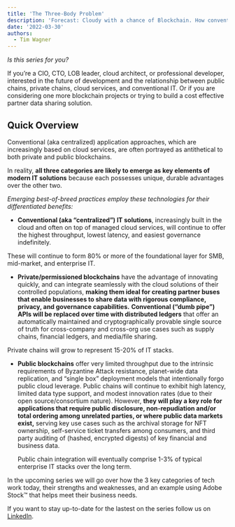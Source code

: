 ```yaml
---
title: 'The Three-Body Problem'
description: 'Forecast: Cloudy with a chance of Blockchain. How conventional IT, private ledgers, and public blockchains will work together to usher in the Web 3.0 era'
date: '2022-03-30'
authors:
  - Tim Wagner
---
```

_Is this series for you?_

If you’re a CIO, CTO, LOB leader, cloud architect,  or professional developer, interested in the future of development and the relationship between public chains, private chains, cloud services, and conventional IT. Or if you are considering one more blockchain projects or trying to build a cost effective partner data sharing solution. 

## Quick Overview

Conventional (aka centralized) application approaches, which are increasingly based on cloud services, are often portrayed as antithetical to both private and public blockchains. 

In reality, **all three categories are likely to emerge as key elements of modern IT solutions** because each possesses unique, durable advantages over the other two.

*Emerging best-of-breed practices employ these technologies for their differentiated benefits:*

- **Conventional (aka “centralized”) IT solutions**, increasingly built in the cloud and often on top of managed cloud services, will continue to offer the highest throughput, lowest latency, and easiest governance indefinitely.
    
These will continue to form 80% or more of the foundational layer for SMB, mid-market, and enterprise IT.
    
- **Private/permissioned blockchains** have the advantage of innovating quickly, and can integrate seamlessly with the cloud solutions of their controlled populations, **making them ideal for creating partner buses that enable businesses to share data with rigorous compliance, privacy, and governance capabilities.** 
**Conventional (“dumb pipe”) APIs will be replaced over time with distributed ledgers** that offer an automatically maintained and cryptographically provable single source of truth for cross-company and cross-org use cases such as supply chains, financial ledgers, and media/file sharing.
    
Private chains will grow to represent 15-20% of IT stacks.
    
- **Public blockchains** offer very limited throughput due to the intrinsic requirements of Byzantine Attack resistance, planet-wide data replication, and “single box” deployment models that intentionally forgo public cloud leverage. Public chains will continue to exhibit high latency, limited data type support, and modest innovation rates (due to their open source/consortium nature). However, **they will play a key role for applications that require public disclosure, non-repudiation and/or total ordering among unrelated parties, or where public data markets exist,** serving key use cases such as the archival storage for NFT ownership, self-service ticket transfers among consumers, and third party auditing of (hashed, encrypted digests) of key financial and business data.
    
    Public chain integration will eventually comprise 1-3% of typical enterprise IT stacks over the long term.
    
In the upcoming series we will go over how the 3 key categories of tech work today, their strengths and weaknesses, and an example using Adobe Stock™️ that helps meet their business needs. 

If you want to stay up-to-date for the lastest on the series follow us on [LinkedIn](https://www.linkedin.com/company/vendiahq).

